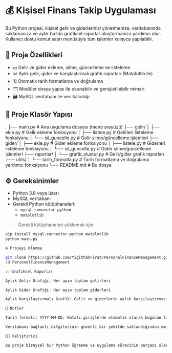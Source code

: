 # 💰 Kişisel Finans Takip Uygulaması

Bu Python projesi, kişisel gelir ve giderlerinizi yönetmenize, veritabanında saklamanıza ve aylık bazda grafiksel raporlar oluşturmanıza yardımcı olur. Kullanıcı dostu komut satırı menüsüyle tüm işlemler kolayca yapılabilir.

## 🚀 Proje Özellikleri

- 💵 Gelir ve gider ekleme, silme, güncelleme ve listeleme
- 📊 Aylık gelir, gider ve karşılaştırmalı grafik raporları (Matplotlib ile)
- 🗓️ Otomatik tarih formatlama ve doğrulama
- 🗂️ Modüler dosya yapısı ile okunabilir ve genişletilebilir mimari
- 🗃️ MySQL veritabanı ile veri kalıcılığı

## 🧱 Proje Klasör Yapısı

.
├── main.py # Ana uygulama dosyası (menü arayüzü)
├── gelir/
│ ├── ekle.py # Gelir ekleme fonksiyonu
│ ├── listele.py # Gelirleri listeleme fonksiyonu
│ └── sil_guncelle.py # Gelir silme/güncelleme işlemleri
├── gider/
│ ├── ekle.py # Gider ekleme fonksiyonu
│ ├── listele.py # Giderleri listeleme fonksiyonu
│ └── sil_guncelle.py # Gider silme/güncelleme işlemleri
├── raporlar/
│ └── grafik_olustur.py # Gelir/gider grafik raporları
├── utils/
│ └── tarih_formatla.py # Tarih formatlama ve doğrulama yardımcı fonksiyonu
└── README.md # Bu dosya


## ⚙️ Gereksinimler

- Python 3.8 veya üzeri
- MySQL veritabanı
- Gerekli Python kütüphaneleri:
  - `mysql-connector-python`
  - `matplotlib`

> Gerekli kütüphaneleri yüklemek için:
```bash
pip install mysql-connector-python matplotlib
python main.py

⚙️ Projeyi Klonma

git clone https://github.com/YigithanFirat/PersonalFinanceManagement.git
cd PersonalFinanceManagement

📈 Grafiksel Raporlar

Aylık Gelir Grafiği: Her ayın toplam gelirleri

Aylık Gider Grafiği: Her ayın toplam giderleri

Aylık Karşılaştırmalı Grafik: Gelir ve giderlerin aylık karşılaştırması

📌 Notlar

Tarih formatı: YYYY-MM-DD. Hatalı girişlerde otomatik olarak bugünün tarihi kullanılır.

Veritabanı bağlantı bilgilerinin güvenli bir şekilde saklandığından emin olun.

👨‍💻 Geliştirici

Bu proje bireysel bir Python öğrenme ve uygulama sürecinin parçası olarak geliştirilmiştir. Daha fazlası için iletişime geçebilirsiniz.

